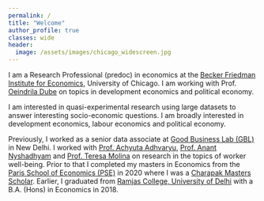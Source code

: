 ```yaml
---
permalink: /
title: "Welcome"
author_profile: true
classes: wide
header:
  image: /assets/images/chicago_widescreen.jpg
---
```


I am a Research Professional (predoc) in economics at the [Becker Friedman Institute for Economics](https://bfi.uchicago.edu), University of Chicago. I am working with Prof. [Oeindrila Dube](http://odube.net) on topics in development economics and political economy.  

I am interested in quasi-experimental research using large datasets to answer interesting socio-economic questions. I am broadly interested in development economics, labour economics and political economy. 

Previously, I worked as a senior data associate at [Good Business Lab (GBL)](https://www.goodbusinesslab.org) in New Delhi. I worked with [Prof. Achyuta Adhvaryu](https://www.achadhvaryu.com), [Prof. Anant Nyshadhyam](http://www.anantnyshadham.com) and [Prof. Teresa Molina](https://sites.google.com/site/teresasmolina/) on research in the topics of worker well-being. Prior to that I completed my masters in Economics from the [Paris School of Economics (PSE)](https://www.parisschoolofeconomics.eu/en/) in 2020 where I was a [Charapak Masters Scholar](https://www.inde.campusfrance.org/charpak-master-s-scholarship). Earlier, I graduated from [Ramjas College, University of Delhi](http://ramjas.du.ac.in) with a B.A. (Hons) in Economics in 2018.


